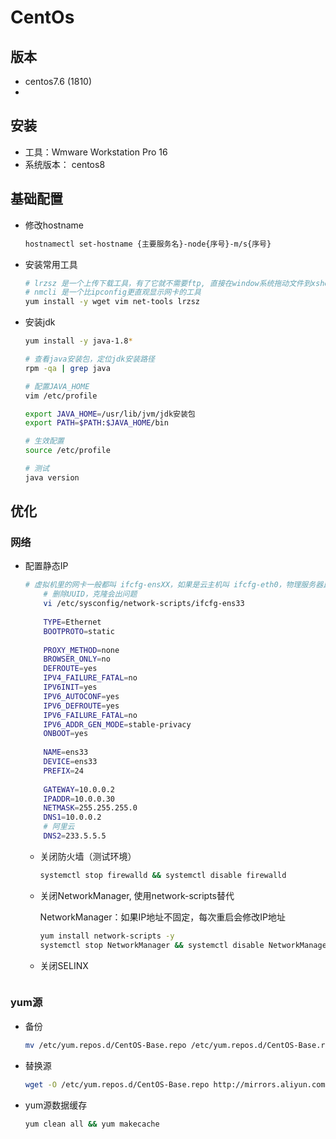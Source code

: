 # CentOs

## 版本

- centos7.6 (1810)
- 



## 安装

- 工具：Wmware Workstation Pro 16
- 系统版本： centos8



## 基础配置

- 修改hostname

  ```sh
  hostnamectl set-hostname {主要服务名}-node{序号}-m/s{序号}
  ```

- 安装常用工具

  ```sh
  # lrzsz 是一个上传下载工具，有了它就不需要ftp, 直接在window系统拖动文件到xshell
  # nmcli 是一个比ipconfig更直观显示网卡的工具
  yum install -y wget vim net-tools lrzsz 
  ```

- 安装jdk

  ```sh
  yum install -y java-1.8*
  
  # 查看java安装包，定位jdk安装路径
  rpm -qa | grep java
  
  # 配置JAVA_HOME
  vim /etc/profile
  
  export JAVA_HOME=/usr/lib/jvm/jdk安装包
  export PATH=$PATH:$JAVA_HOME/bin
  
  # 生效配置
  source /etc/profile
  
  # 测试 
  java version
  ```
## 优化

### 网络

- 配置静态IP

  ```sh
  # 虚拟机里的网卡一般都叫 ifcfg-ensXX，如果是云主机叫 ifcfg-eth0，物理服务器比如戴叫 em1
      # 删除UUID，克隆会出问题
      vi /etc/sysconfig/network-scripts/ifcfg-ens33
      
      TYPE=Ethernet
      BOOTPROTO=static
      
      PROXY_METHOD=none
      BROWSER_ONLY=no
      DEFROUTE=yes
      IPV4_FAILURE_FATAL=no
      IPV6INIT=yes
      IPV6_AUTOCONF=yes
      IPV6_DEFROUTE=yes
      IPV6_FAILURE_FATAL=no
      IPV6_ADDR_GEN_MODE=stable-privacy
      ONBOOT=yes
      
      NAME=ens33
      DEVICE=ens33
      PREFIX=24
      
      GATEWAY=10.0.0.2
      IPADDR=10.0.0.30
      NETMASK=255.255.255.0
      DNS1=10.0.0.2
      # 阿里云
      DNS2=233.5.5.5
  ```

  - 关闭防火墙（测试环境）
  
    ```sh
    systemctl stop firewalld && systemctl disable firewalld
    ```
  - 关闭NetworkManager, 使用network-scripts替代

    NetworkManager：如果IP地址不固定，每次重启会修改IP地址

    ```sh
    yum install network-scripts -y 
    systemctl stop NetworkManager && systemctl disable NetworkManager
    ```

  - 关闭SELINX

    ```sh
    
    ```

### yum源 

- 备份

  ```sh
  mv /etc/yum.repos.d/CentOS-Base.repo /etc/yum.repos.d/CentOS-Base.repo.bak
  ```

  

- 替换源

  ```sh
  wget -O /etc/yum.repos.d/CentOS-Base.repo http://mirrors.aliyun.com/repo/Centos-7.repo
  ```

  

- yum源数据缓存

  ```sh
  yum clean all && yum makecache
  ```

  





